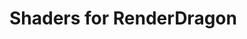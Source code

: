 # Shaders for RenderDragon

<script setup>
import { data as shaders } from '/.vitepress/locales/en_rd.data.ts'
</script>

<ShaderList :shaders="shaders"/>